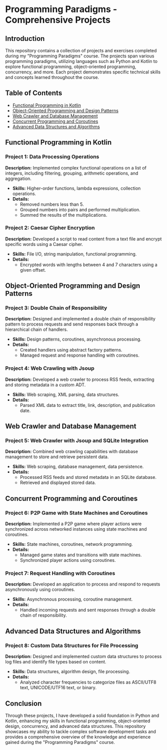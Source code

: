 # Programming Paradigms - Comprehensive Projects

## Introduction
This repository contains a collection of projects and exercises completed during my "Programming Paradigms" course. The projects span various programming paradigms, utilizing languages such as Python and Kotlin to explore functional programming, object-oriented programming, concurrency, and more. Each project demonstrates specific technical skills and concepts learned throughout the course.

## Table of Contents
- [Functional Programming in Kotlin](#functional-programming-in-kotlin)
- [Object-Oriented Programming and Design Patterns](#object-oriented-programming-and-design-patterns)
- [Web Crawler and Database Management](#web-crawler-and-database-management)
- [Concurrent Programming and Coroutines](#concurrent-programming-and-coroutines)
- [Advanced Data Structures and Algorithms](#advanced-data-structures-and-algorithms)

## Functional Programming in Kotlin

### Project 1: Data Processing Operations
**Description:** Implemented complex functional operations on a list of integers, including filtering, grouping, arithmetic operations, and aggregation.
- **Skills:** Higher-order functions, lambda expressions, collection operations.
- **Details:**
  - Removed numbers less than 5.
  - Grouped numbers into pairs and performed multiplication.
  - Summed the results of the multiplications.

### Project 2: Caesar Cipher Encryption
**Description:** Developed a script to read content from a text file and encrypt specific words using a Caesar cipher.
- **Skills:** File I/O, string manipulation, functional programming.
- **Details:**
  - Encrypted words with lengths between 4 and 7 characters using a given offset.

## Object-Oriented Programming and Design Patterns

### Project 3: Double Chain of Responsibility
**Description:** Designed and implemented a double chain of responsibility pattern to process requests and send responses back through a hierarchical chain of handlers.
- **Skills:** Design patterns, coroutines, asynchronous processing.
- **Details:**
  - Created handlers using abstract factory patterns.
  - Managed request and response handling with coroutines.

### Project 4: Web Crawling with Jsoup
**Description:** Developed a web crawler to process RSS feeds, extracting and storing metadata in a custom ADT.
- **Skills:** Web scraping, XML parsing, data structures.
- **Details:**
  - Parsed XML data to extract title, link, description, and publication date.

## Web Crawler and Database Management

### Project 5: Web Crawler with Jsoup and SQLite Integration
**Description:** Combined web crawling capabilities with database management to store and retrieve persistent data.
- **Skills:** Web scraping, database management, data persistence.
- **Details:**
  - Processed RSS feeds and stored metadata in an SQLite database.
  - Retrieved and displayed stored data.

## Concurrent Programming and Coroutines

### Project 6: P2P Game with State Machines and Coroutines
**Description:** Implemented a P2P game where player actions were synchronized across networked instances using state machines and coroutines.
- **Skills:** State machines, coroutines, network programming.
- **Details:**
  - Managed game states and transitions with state machines.
  - Synchronized player actions using coroutines.

### Project 7: Request Handling with Coroutines
**Description:** Developed an application to process and respond to requests asynchronously using coroutines.
- **Skills:** Asynchronous processing, coroutine management.
- **Details:**
  - Handled incoming requests and sent responses through a double chain of responsibility.

## Advanced Data Structures and Algorithms

### Project 8: Custom Data Structures for File Processing
**Description:** Designed and implemented custom data structures to process log files and identify file types based on content.
- **Skills:** Data structures, algorithm design, file processing.
- **Details:**
  - Analyzed character frequencies to categorize files as ASCII/UTF8 text, UNICODE/UTF16 text, or binary.

## Conclusion
Through these projects, I have developed a solid foundation in Python and Kotlin, enhancing my skills in functional programming, object-oriented design, concurrency, and advanced data structures. This repository showcases my ability to tackle complex software development tasks and provides a comprehensive overview of the knowledge and experience gained during the "Programming Paradigms" course.


